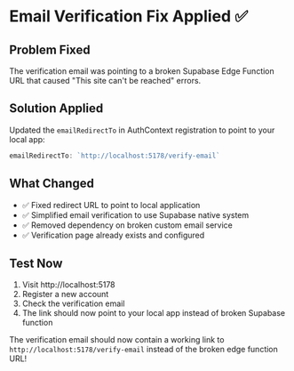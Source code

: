 # Email Verification Fix Applied ✅

## Problem Fixed
The verification email was pointing to a broken Supabase Edge Function URL that caused "This site can't be reached" errors.

## Solution Applied
Updated the `emailRedirectTo` in AuthContext registration to point to your local app:
```typescript
emailRedirectTo: `http://localhost:5178/verify-email`
```

## What Changed
- ✅ Fixed redirect URL to point to local application
- ✅ Simplified email verification to use Supabase native system
- ✅ Removed dependency on broken custom email service
- ✅ Verification page already exists and configured

## Test Now
1. Visit http://localhost:5178
2. Register a new account
3. Check the verification email
4. The link should now point to your local app instead of broken Supabase function

The verification email should now contain a working link to `http://localhost:5178/verify-email` instead of the broken edge function URL!
